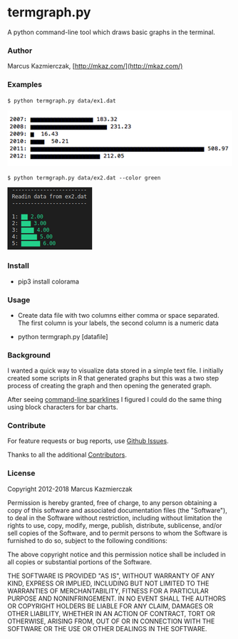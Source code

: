 termgraph.py
=============

A python command-line tool which draws basic graphs in the terminal.


### Author
Marcus Kazmierczak, [http://mkaz.com/](http://mkaz.com/)


### Examples

`$ python termgraph.py data/ex1.dat`

![](docs/img/example.png)

`$ python termgraph.py data/ex2.dat --color green`

![](docs/img/example2.png)


### Install

* pip3 install colorama

### Usage

* Create data file with two columns either comma or space separated.
  The first column is your labels, the second column is a numeric data

* python termgraph.py [datafile]


### Background

I wanted a quick way to visualize data stored in a simple text file. I initially created some scripts in R that generated graphs but this was a two step process of creating the graph and then opening the generated graph.

After seeing [command-line sparklines](https://github.com/holman/spark) I figured I could do the same thing using block characters for bar charts.

### Contribute

For feature requests or bug reports, use [Github
Issues](https://github.com/mkaz/termgraph/issues).

Thanks to all the additional
[Contributors](https://github.com/mkaz/termgraph/graphs/contributors).


### License

Copyright 2012-2018 Marcus Kazmierczak

Permission is hereby granted, free of charge, to any person obtaining a copy of this software and associated documentation files (the "Software"), to deal in the Software without restriction, including without limitation the rights to use, copy, modify, merge, publish, distribute, sublicense, and/or sell copies of the Software, and to permit persons to whom the Software is furnished to do so, subject to the following conditions:

The above copyright notice and this permission notice shall be included in all copies or substantial portions of the Software.

THE SOFTWARE IS PROVIDED "AS IS", WITHOUT WARRANTY OF ANY KIND, EXPRESS OR IMPLIED, INCLUDING BUT NOT LIMITED TO THE WARRANTIES OF MERCHANTABILITY, FITNESS FOR A PARTICULAR PURPOSE AND NONINFRINGEMENT. IN NO EVENT SHALL THE AUTHORS OR COPYRIGHT HOLDERS BE LIABLE FOR ANY CLAIM, DAMAGES OR OTHER LIABILITY, WHETHER IN AN ACTION OF CONTRACT, TORT OR OTHERWISE, ARISING FROM, OUT OF OR IN CONNECTION WITH THE SOFTWARE OR THE USE OR OTHER DEALINGS IN THE SOFTWARE.

